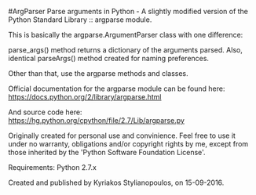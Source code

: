 #ArgParser
Parse arguments in Python - A slightly modified version of the Python Standard Library :: argparse module.



This is basically the argparse.ArgumentParser class with one difference:

parse_args() method returns a dictionary of the arguments parsed.
Also, identical parseArgs() method created for naming preferences.

Other than that, use the argparse methods and classes.

Official documentation for the argparse module can be found here:
https://docs.python.org/2/library/argparse.html

And source code here:
https://hg.python.org/cpython/file/2.7/Lib/argparse.py


Originally created for personal use and convinience.
Feel free to use it under no warranty, obligations and/or copyright rights by me, except from those inherited by the 'Python Software Foundation License'.

Requirements:   Python 2.7.x

Created and published by Kyriakos Stylianopoulos, on 15-09-2016.
